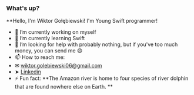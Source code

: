 ### What's up? 
**Hello, I'm Wiktor Gołębiewski! I'm Young Swift programmer!

- 🔭 I’m currently working on myself
- 🌱 I’m currently learning Swift
- 🤔 I’m looking for help with probably nothing, but if you've too much money, you can send me 😄
- 📫 How to reach me: 
- ✉ wiktor.golebiewski06@gmail.com 
- ➤ [Linkedin](https://www.linkedin.com/in/wiktor-gołębiewski-6bb036210/)
- ⚡ Fun fact: **The Amazon river is home to four species of river dolphin that are found nowhere else on Earth. 
**
